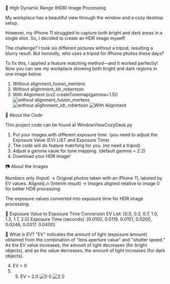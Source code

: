 📌 High Dynamic Range (HDR) Image Processing

My workplace has a beautiful view through the window and a cozy desktop setup.

However, my iPhone 11 struggled to capture both bright and dark areas in a single shot. 
So, I decided to create an HDR image myself!

The challenge? 
I took six different pictures without a tripod, resulting a blurry result. 
But honestly, who uses a tripod for iPhone photos these days?

To fix this, I applied a feature matching method—and it worked perfectly!
Now you can see my workplace showing both bright and dark regions in one image below.

1) Without alignment_fusion_mertens
2) Without alighnment_ldr_robertson
3) With Alignment (cv2.createTonemap(gamma=1.5))
![without alignment_fusion_mertens](https://github.com/user-attachments/assets/36d6b357-12a3-46da-a330-a9a9f40f4ed4)
![without alighnment_ldr_robertson](https://github.com/user-attachments/assets/ce3d0592-ba0d-4f62-bc36-8b0437d95bc9)
![With Alignment](https://github.com/user-attachments/assets/2ed017f9-a83d-4868-9a10-4033e09a8308)

📌 About the Code

This project code can be found at WindowViewCozyDesk.py

1. Put your images with different exposure time. (you need to adjust the Exposure Value (EV) LIST and Exposure Time) 
2. The code will do feature matching for you. (no need a tripod)
3. Adjust a gamma vaule for tone mapping. (default gamma = 2.2)
4. Download your HDR image!

📷 About the Images

Numbers only (Input) → Original photos taken with an iPhone 11, labeled by EV values.
Aligned_n (Interim result) → Images aligned relative to image 0 for better HDR processing. 

The exposure values converted into exposure time for HDR image processing.

🔹 Exposure Value to Exposure Time Conversion
EV List: [0.0, 0.3, 0.7, 1.0, 1.3, 1.7, 2.0]
Exposure Time (seconds): [0.0100, 0.0119, 0.0151, 0.0200, 0.0246, 0.0317, 0.0400]

🔹 What is EV?
"EV" indicates the amount of light (exposure amount) obtained from the combination of "lens aperture value" and "shutter speed." 
As the EV value increases, the amount of light decreases (for bright objects), and as the value decreases, the amount of light increases (for dark objects).

4) EV = 0
5) 5) EV = 2.0
![0 0](https://github.com/user-attachments/assets/870ef753-8643-4865-a497-7ff9ec3fa345)
![2 0](https://github.com/user-attachments/assets/ba723113-3ba7-472f-a4c4-6528608e9656)


